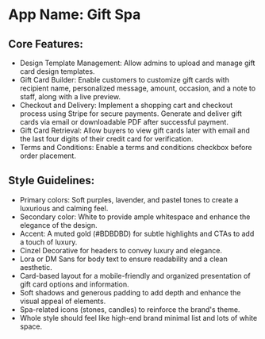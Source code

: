 # **App Name**: Gift Spa

## Core Features:

- Design Template Management: Allow admins to upload and manage gift card design templates.
- Gift Card Builder: Enable customers to customize gift cards with recipient name, personalized message, amount, occasion, and a note to staff, along with a live preview.
- Checkout and Delivery: Implement a shopping cart and checkout process using Stripe for secure payments. Generate and deliver gift cards via email or downloadable PDF after successful payment.
- Gift Card Retrieval: Allow buyers to view gift cards later with email and the last four digits of their credit card for verification.
- Terms and Conditions: Enable a terms and conditions checkbox before order placement.

## Style Guidelines:

- Primary colors: Soft purples, lavender, and pastel tones to create a luxurious and calming feel.
- Secondary color: White to provide ample whitespace and enhance the elegance of the design.
- Accent: A muted gold (#BDBDBD) for subtle highlights and CTAs to add a touch of luxury.
- Cinzel Decorative for headers to convey luxury and elegance.
- Lora or DM Sans for body text to ensure readability and a clean aesthetic.
- Card-based layout for a mobile-friendly and organized presentation of gift card options and information.
- Soft shadows and generous padding to add depth and enhance the visual appeal of elements.
- Spa-related icons (stones, candles) to reinforce the brand's theme.
- Whole style should feel like high-end brand minimal list and lots of white space.